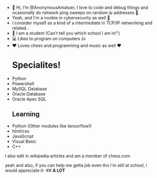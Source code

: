 - 👋 Hi, I’m @AnonymousAmatuer, I love to code and debug things and ocasionally do network ping sweeps on random ip addresses 👀.
- Yeah, and I'm a noobie in cybersecurity as well 🔐
- I consider myself as a kind of a intermediate in TCP/IP networking and related..
- 🏫 I am a student (Can't tell you which school I am in!")
- 💻 Likes to program on computers 👍
- ❤ Loves chess and programming and music as well ❤
    <h1> <b> Specialites! </b> </h1>
- Python
- Powershell
- MySQL Database
- Oracle Database
- Oracle Apex SQL
   <h2> Learning </h2>
- Python (Other modules like tensorflow!)
- html/css
- JavaScript
- Visual Basic
- C++
 <p> I also edit in wikipedia articles and am a member of chess.com </p>
 yeah and also, if you can help me getta job even tho i'm still at school, i would appreciate it-
 ## <b>A LOT</b>
    
